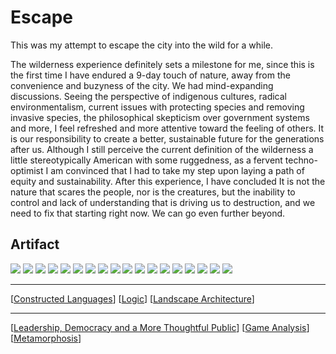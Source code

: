 # Escape

This was my attempt to escape the city into the wild for a while.

The wilderness experience definitely sets a milestone for me, since this is the first time I have endured a 9-day touch of nature, away from the convenience and buzyness of the city. We had mind-expanding discussions. Seeing the perspective of indigenous cultures, radical environmentalism, current issues with protecting species and removing invasive species, the philosophical skepticism over government systems and more, I feel refreshed and more attentive toward the feeling of others. It is our responsibility to create a better, sustainable future for the generations after us. Although I still perceive the current definition of the wilderness a little stereotypically American with some ruggedness, as a fervent techno-optimist I am convinced that I had to take my step upon laying a path of equity and sustainability. After this experience, I have concluded It is not the nature that scares the people, nor is the creatures, but the inability to control and lack of understanding that is driving us to destruction, and we need to fix that starting right now. We can go even further beyond.

## Artifact

![](images/DSC_0044.JPG)
![](images/DSC_0049.JPG)
![](images/DSC_0050.JPG)
![](images/DSC_0060.JPG)
![](images/DSC_0061.JPG)
![](images/DSC_0077.JPG)
![](images/DSC_0106.JPG)
![](images/DSC_0108.JPG)
![](images/DSC_0115.JPG)
![](images/DSC_0125.JPG)
![](images/DSC_0129.JPG)
![](images/DSC_0133.JPG)
![](images/DSC_0299.JPG)
![](images/DSC_0300.JPG)
![](images/DSC_0361.JPG)
![](images/DSC_0362.JPG)
![](images/DSC_0414.JPG)
![](images/DSC_0415.JPG)

---

[[Constructed Languages]]
[[Logic]]
[[Landscape Architecture]]

---

[[Leadership, Democracy and a More Thoughtful Public]]
[[Game Analysis]]
[[Metamorphosis]]

[//begin]: # "Autogenerated link references for markdown compatibility"
[Constructed Languages]: <Constructed Languages> "Constructed Languages"
[Logic]: Logic "Logic"
[Landscape Architecture]: <Landscape Architecture> "Landscape Architecture"
[Leadership, Democracy and a More Thoughtful Public]: <Leadership, Democracy and a More Thoughtful Public> "Talk Persuasively"
[Game Analysis]: <Game Analysis> "Narratives Beyond Reading"
[Metamorphosis]: Metamorphosis "Things Changed"
[//end]: # "Autogenerated link references"

